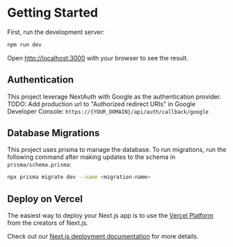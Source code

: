# Getting Started

First, run the development server:

```bash
npm run dev
```

Open [http://localhost:3000](http://localhost:3000) with your browser to see the result.

## Authentication

This project leverage NextAuth with Google as the authentication provider.
TODO: Add production url to "Authorized redirect URIs" in Google Developer Console:
`https://{YOUR_DOMAIN}/api/auth/callback/google`

## Database Migrations

This project uses prisma to manage the database. To run migrations, run the following command after making updates to the schema
in `prisma/schema.prisma`:

```bash
npx prisma migrate dev --name <migration-name>
```

## Deploy on Vercel

The easiest way to deploy your Next.js app is to use the [Vercel Platform](https://vercel.com/new?utm_medium=default-template&filter=next.js&utm_source=create-next-app&utm_campaign=create-next-app-readme) from the creators of Next.js.

Check out our [Next.js deployment documentation](https://nextjs.org/docs/deployment) for more details.
